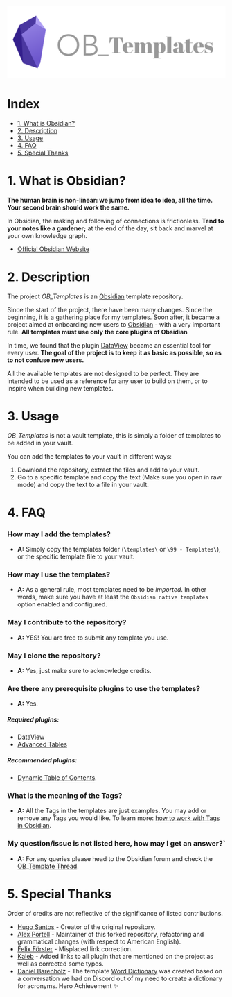 ![ob_Templates](logo.png)

# Index
  - [1. What is Obsidian?](#1-what-is-obsidian)
  - [2. Description](#2-description)
  - [3. Usage](#3-usage)
  - [4. FAQ](#4-faq)
  - [5. Special Thanks](#5-special-thanks)

# 1. What is Obsidian?
**The human brain is non-linear: we jump from idea to idea, all the time. Your second brain should work the same.**

In Obsidian, the making and following of connections is frictionless. **Tend to your notes like a gardener;** at the end of the day, sit back and marvel at your own knowledge graph.

  - [Official Obsidian Website](https://obsidian.md)

# 2. Description
The project *OB_Templates* is an <a href="https://obsidian.md/">Obsidian</a> template repository.

Since the start of the project, there have been many changes. Since the beginning, it is a gathering place for my templates. Soon after, it became a project aimed at onboarding new users to <a href="https://obsidian.md/">Obsidian</a> - with a very important rule. **All templates must use only the core plugins of Obsidian**

In time, we found that the plugin <a href="https://github.com/blacksmithgu/obsidian-dataview">DataView</a> became an essential tool for every user. **The goal of the project is to keep it as basic as possible, so as to not confuse new users.**

All the available templates are not designed to be perfect. They are intended to be used as a reference for any user to build on them, or to inspire when building new templates.

# 3. Usage
*OB_Templates* is not a vault template, this is simply a folder of templates to be added in your vault. 

You can add the templates to your vault in different ways:
1. Download the repository, extract the files and add to your vault.
2. Go to a specific template and copy the text (Make sure you open in raw mode) and copy the text to a file in your vault.

# 4. FAQ
### How may I add the templates?
  - **A:** Simply copy the templates folder (`\templates\` or `\99 - Templates\`), or the specific template file to your vault.

### How may I use the templates?
  - **A:** As a general rule, most templates need to be *imported*. In other words, make sure you have at least the `Obsidian native templates` option enabled and configured.

### May I contribute to the repository?
  - **A:** YES! You are free to submit any template you use.

### May I clone the repository?
  - **A:** Yes, just make sure to acknowledge credits.

### Are there any prerequisite plugins to use the templates?
  - **A:** Yes.

##### Required plugins:
  - <a href="https://github.com/blacksmithgu/obsidian-dataview">DataView</a>
  - <a href="https://github.com/tgrosinger/advanced-tables-obsidian">Advanced Tables</a>

##### Recommended plugins: 
  - <a href="https://github.com/Aidurber/obsidian-plugin-dynamic-toc">Dynamic Table of Contents</a>.

### What is the meaning of the Tags?
  - **A:** All the Tags in the templates are just examples. You may add or remove any Tags you would like. To learn more: <a href="https://help.obsidian.md/How+to/Working+with+tags">how to work with Tags in Obsidian</a>.

### My question/issue is not listed here, how may I get an answer?`
  - **A:** For any queries please head to the Obsidian forum and check the <a href="https://forum.obsidian.md/t/obsidian-notes-template/28940">OB_Template Thread</a>.

# 5. Special Thanks
Order of credits are not reflective of the significance of listed contributions.
  - <a href="https://github.com/llZektorll">Hugo Santos</a> - Creator of the original repository.
  - <a href="https://github.com/portellam">Alex Portell</a> - Maintainer of this forked repository, refactoring and grammatical changes (with respect to American English).
  - <a href="https://github.com/FeFoe">Felix Förster</a> - Misplaced link correction.
  - <a href="https://github.com/kaleblub">Kaleb</a> - Added links to all plugin that are mentioned on the project as well as corrected some typos.
  - <a href="https://github.com/dbarenholz">Daniel Barenholz</a> - The template <a href="https://github.com/llZektorll/OB_Template/blob/main/0A_Templates/0A_17_WordDictionary/0A_17_1_WordDictionary.md">Word Dictionary</a> was created based on a conversation we had on Discord out of my need to create a dictionary for acronyms. Hero Achievement ✨